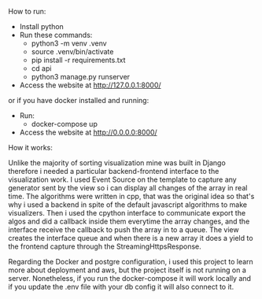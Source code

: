 How to run:
  - Install python
  - Run these commands:
      - python3 -m venv .venv
      - source .venv/bin/activate
      - pip install -r requirements.txt
      - cd api
      - python3 manage.py runserver
  - Access the website at http://127.0.0.1:8000/

  or if you have docker installed and running:
  - Run:
    - docker-compose up
  - Access the website at http://0.0.0.0:8000/

How it works:

Unlike the majority of sorting visualization mine was built in Django therefore i needed a particular backend-frontend interface to the visualization work.
I used Event Source on the template to capture any generator sent by the view so i can display all changes of the array in real time.
The algorithms were written in cpp, that was the original idea so that's why i used a backend in spite of the default javascript algorithms to make visualizers.
Then i used the cpython interface to communicate export the algos and did a callback inside them everytime the array changes, and the interface receive the callback to push the array in to a queue.
The view creates the interface queue and when there is a new array it does a yield to the frontend capture through the StreamingHttpsResponse.

Regarding the Docker and postgre configuration, i used this project to learn more about deployment and aws, but the project itself is not running on a server. Nonetheless, if you run the docker-compose it will work locally and if you update the .env file with your db config it will also connect to it.
